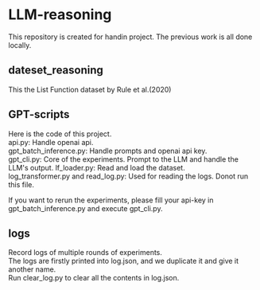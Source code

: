 # LLM-reasoning

This repository is created for handin project.
The previous work is all done locally.

## dateset_reasoning
This the List Function dataset by Rule et al.(2020)


## GPT-scripts
Here is the code of this project.  
api.py:  Handle openai api.  
gpt_batch_inference.py:  Handle prompts and openai api key.  
gpt_cli.py: Core of the experiments. Prompt to the LLM and handle the LLM's output.
lf_loader.py: Read and load the dataset.  
log_transformer.py and read_log.py: Used for reading the logs. Donot run this file.

If you want to rerun the experiments, please fill your api-key in gpt_batch_inference.py and execute gpt_cli.py. 


## logs
Record logs of multiple rounds of experiments.  
The logs are firstly printed into log.json, and we duplicate it and give it another name.  
Run clear_log.py to clear all the contents in log.json.
